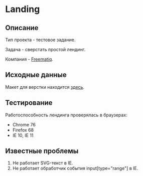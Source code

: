 # Landing

## Описание

Тип проекта - тестовое задание.

Задача - сверстать простой лендинг.

Компания - [Freematiq](https://freematiq.com).

## Исходные данные

Макет для верстки находится [здесь](https://www.figma.com/file/wD6yhyBna9FqCSZzUQqM8T/Landing?node-id=0%3A1).

## Тестирование

Работоспособность лендинга проверялась в браузерах:

- Chrome 76
- Firefox 68
- IE 10, IE 11

## Известные проблемы

1. Не работает SVG-текст в IE.
2. Не работает обработчик события input[type="range"] в IE.
